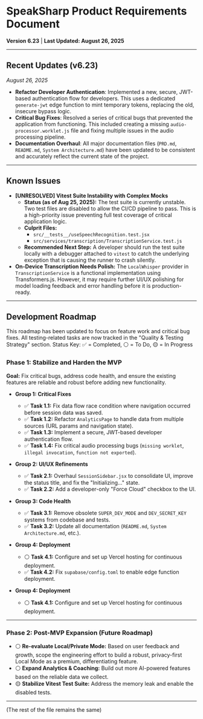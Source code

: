 # SpeakSharp Product Requirements Document

**Version 6.23** | **Last Updated: August 26, 2025**

---

## Recent Updates (v6.23)
*August 26, 2025*
- **Refactor Developer Authentication**: Implemented a new, secure, JWT-based authentication flow for developers. This uses a dedicated `generate-jwt` edge function to mint temporary tokens, replacing the old, insecure bypass logic.
- **Critical Bug Fixes**: Resolved a series of critical bugs that prevented the application from functioning. This included creating a missing `audio-processor.worklet.js` file and fixing multiple issues in the audio processing pipeline.
- **Documentation Overhaul**: All major documentation files (`PRD.md`, `README.md`, `System Architecture.md`) have been updated to be consistent and accurately reflect the current state of the project.

---

## Known Issues
- **[UNRESOLVED] Vitest Suite Instability with Complex Mocks**
  - **Status (as of Aug 25, 2025):** The test suite is currently unstable. Two test files are disabled to allow the CI/CD pipeline to pass. This is a high-priority issue preventing full test coverage of critical application logic.
  - **Culprit Files:**
    - `src/__tests__/useSpeechRecognition.test.jsx`
    - `src/services/transcription/TranscriptionService.test.js`
  - **Recommended Next Step:** A developer should run the test suite locally with a debugger attached to `vitest` to catch the underlying exception that is causing the runner to crash silently.
- **On-Device Transcription Needs Polish:** The `LocalWhisper` provider in `TranscriptionService` is a functional implementation using Transformers.js. However, it may require further UI/UX polishing for model loading feedback and error handling before it is production-ready.

---

## Development Roadmap

This roadmap has been updated to focus on feature work and critical bug fixes. All testing-related tasks are now tracked in the "Quality & Testing Strategy" section.
Status Key: ✅ = Completed, ⚪ = To Do, 🟡 = In Progress

### **Phase 1: Stabilize and Harden the MVP**

**Goal:** Fix critical bugs, address code health, and ensure the existing features are reliable and robust before adding new functionality.

*   **Group 1: Critical Fixes**
    *   ✅ **Task 1.1:** Fix data flow race condition where navigation occurred before session data was saved.
    *   ✅ **Task 1.2:** Refactor `AnalyticsPage` to handle data from multiple sources (URL params and navigation state).
    *   ✅ **Task 1.3:** Implement a secure, JWT-based developer authentication flow.
    *   ✅ **Task 1.4:** Fix critical audio processing bugs (`missing worklet`, `illegal invocation`, `function not exported`).

*   **Group 2: UI/UX Refinements**
    *   ✅ **Task 2.1:** Overhaul `SessionSidebar.jsx` to consolidate UI, improve the status title, and fix the "Initializing..." state.
    *   ✅ **Task 2.2:** Add a developer-only "Force Cloud" checkbox to the UI.

*   **Group 3: Code Health**
    *   ✅ **Task 3.1:** Remove obsolete `SUPER_DEV_MODE` and `DEV_SECRET_KEY` systems from codebase and tests.
    *   ✅ **Task 3.2:** Update all documentation (`README.md`, `System Architecture.md`, etc.).

*   **Group 4: Deployment**
    *   ⚪ **Task 4.1:** Configure and set up Vercel hosting for continuous deployment.
    *   ✅ **Task 4.2:** Fix `supabase/config.toml` to enable edge function deployment.

*   **Group 4: Deployment**
    *   ⚪ **Task 4.1:** Configure and set up Vercel hosting for continuous deployment.

---

### **Phase 2: Post-MVP Expansion (Future Roadmap)**

*   ⚪ **Re-evaluate Local/Private Mode:** Based on user feedback and growth, scope the engineering effort to build a robust, privacy-first Local Mode as a premium, differentiating feature.
*   ⚪ **Expand Analytics & Coaching:** Build out more AI-powered features based on the reliable data we collect.
*   🟡 **Stabilize Vitest Test Suite:** Address the memory leak and enable the disabled tests.

---
(The rest of the file remains the same)
